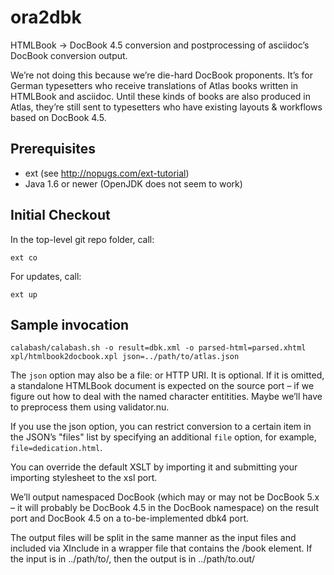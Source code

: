 # ora2dbk

HTMLBook → DocBook 4.5 conversion and postprocessing of asciidoc’s DocBook conversion output.

We’re not doing this because we’re die-hard DocBook proponents. It’s for German typesetters who receive translations of Atlas books written in HTMLBook and asciidoc. Until these kinds of books are also produced in Atlas, they’re still sent to typesetters who have existing layouts & workflows based on DocBook 4.5.

## Prerequisites

 * ext (see http://nopugs.com/ext-tutorial)
 * Java 1.6 or newer (OpenJDK does not seem to work)

## Initial Checkout

In the top-level git repo folder, call:

    ext co

For updates, call:

    ext up

## Sample invocation

    calabash/calabash.sh -o result=dbk.xml -o parsed-html=parsed.xhtml xpl/htmlbook2docbook.xpl json=../path/to/atlas.json

The ```json``` option may also be a file: or HTTP URI. It is optional. If it is omitted, a standalone HTMLBook document is expected on the source port – if we figure out how to deal with the named character entitities. Maybe we’ll have to preprocess them using validator.nu. 

If you use the json option, you can restrict conversion to a certain item in the JSON’s "files" list by specifying an additional ```file``` option, for example, ```file=dedication.html```.

You can override the default XSLT by importing it and submitting your importing stylesheet to the xsl port.

We’ll output namespaced DocBook (which may or may not be DocBook 5.x – it will probably be DocBook 4.5 in the DocBook namespace) on the result port and DocBook 4.5 on a to-be-implemented dbk4 port. 

The output files will be split in the same manner as the input files and included via XInclude in a wrapper file that contains the /book element. If the input is in ../path/to/, then the output is in ../path/to.out/
 